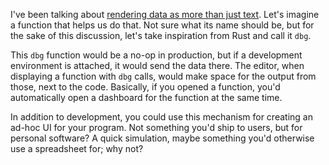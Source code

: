 I've been talking about
[rendering data as more than just text](/daily/2024-09-17). Let's imagine a
function that helps us do that. Not sure what its name should be, but for the
sake of this discussion, let's take inspiration from Rust and call it `dbg`.

This `dbg` function would be a no-op in production, but if a development
environment is attached, it would send the data there. The editor, when
displaying a function with `dbg` calls, would make space for the output from
those, next to the code. Basically, if you opened a function, you'd
automatically open a dashboard for the function at the same time.

In addition to development, you could use this mechanism for creating an ad-hoc
UI for your program. Not something you'd ship to users, but for personal
software? A quick simulation, maybe something you'd otherwise use a spreadsheet
for; why not?
